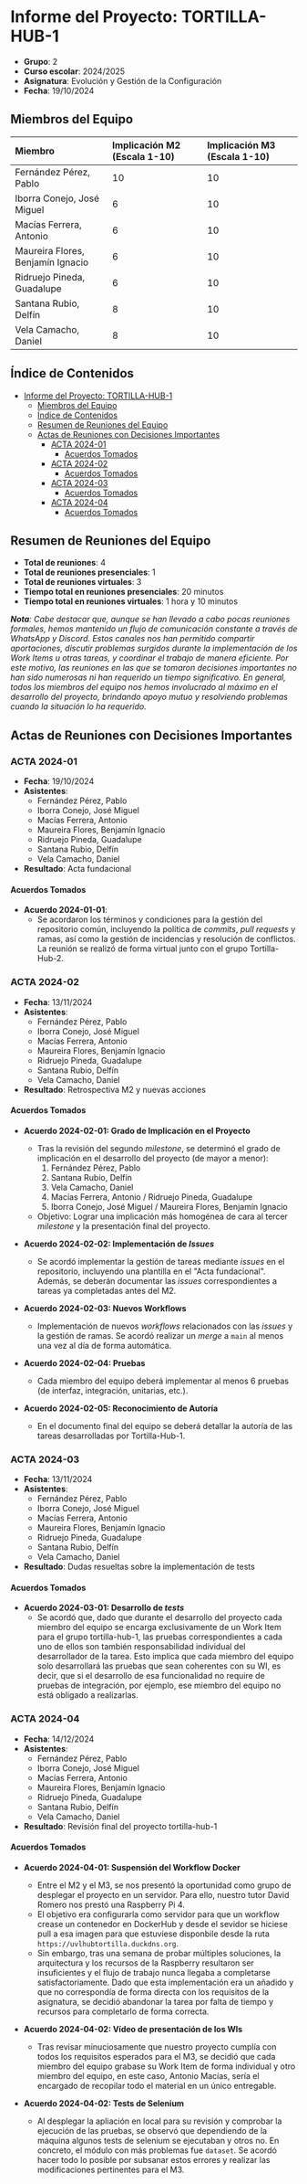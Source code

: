 # Informe del Proyecto: TORTILLA-HUB-1

- **Grupo**: 2  
- **Curso escolar**: 2024/2025  
- **Asignatura**: Evolución y Gestión de la Configuración  
- **Fecha**: 19/10/2024

## Miembros del Equipo

| **Miembro** | **Implicación M2** (Escala 1-10) | **Implicación M3** (Escala 1-10) |
| :---- | :---- | :---- |
| Fernández Pérez, Pablo | 10 |10 |
| Iborra Conejo, José Miguel | 6 | 10|
| Macías Ferrera, Antonio | 6 | 10|
| Maureira Flores, Benjamín Ignacio | 6 |10 |
| Ridruejo Pineda, Guadalupe | 6 | 10|
| Santana Rubio, Delfín | 8 | 10|
| Vela Camacho, Daniel | 8 | 10|


## Índice de Contenidos

- [Informe del Proyecto: TORTILLA-HUB-1](#informe-del-proyecto-tortilla-hub-1)
  - [Miembros del Equipo](#miembros-del-equipo)
  - [Índice de Contenidos](#índice-de-contenidos)
  - [Resumen de Reuniones del Equipo](#resumen-de-reuniones-del-equipo)
  - [Actas de Reuniones con Decisiones Importantes](#actas-de-reuniones-con-decisiones-importantes)
    - [ACTA 2024-01](#acta-2024-01)
      - [Acuerdos Tomados](#acuerdos-tomados)
    - [ACTA 2024-02](#acta-2024-02)
      - [Acuerdos Tomados](#acuerdos-tomados-1)
    - [ACTA 2024-03](#acta-2024-03)
      - [Acuerdos Tomados](#acuerdos-tomados-2)
    - [ACTA 2024-04](#acta-2024-04)
      - [Acuerdos Tomados](#acuerdos-tomados-3)

## Resumen de Reuniones del Equipo

- **Total de reuniones**: 4
- **Total de reuniones presenciales**: 1
- **Total de reuniones virtuales**: 3
- **Tiempo total en reuniones presenciales**: 20 minutos
- **Tiempo total en reuniones virtuales**: 1 hora y 10 minutos

_**Nota**: Cabe destacar que, aunque se han llevado a cabo pocas reuniones formales, hemos mantenido un flujo de comunicación constante a través de WhatsApp y Discord. Estos canales nos han permitido compartir aportaciones, discutir problemas surgidos durante la implementación de los Work Items u otras tareas, y coordinar el trabajo de manera eficiente. Por este motivo, las reuniones en las que se tomaron decisiones importantes no han sido numerosas ni han requerido un tiempo significativo. En general, todos los miembros del equipo nos hemos involucrado al máximo en el desarrollo del proyecto, brindando apoyo mutuo y resolviendo problemas cuando la situación lo ha requerido._

## Actas de Reuniones con Decisiones Importantes

### ACTA 2024-01

- **Fecha**: 19/10/2024
- **Asistentes**:
  - Fernández Pérez, Pablo  
  - Iborra Conejo, José Miguel  
  - Macías Ferrera, Antonio  
  - Maureira Flores, Benjamín Ignacio  
  - Ridruejo Pineda, Guadalupe  
  - Santana Rubio, Delfín  
  - Vela Camacho, Daniel
- **Resultado**: Acta fundacional

#### Acuerdos Tomados

- **Acuerdo 2024-01-01**:
  - Se acordaron los términos y condiciones para la gestión del repositorio común, incluyendo la política de _commits_, _pull requests_ y ramas, así como la gestión de incidencias y resolución de conflictos. La reunión se realizó de forma virtual junto con el grupo Tortilla-Hub-2.

### ACTA 2024-02

- **Fecha**: 13/11/2024
- **Asistentes**:
  - Fernández Pérez, Pablo  
  - Iborra Conejo, José Miguel  
  - Macías Ferrera, Antonio  
  - Maureira Flores, Benjamín Ignacio  
  - Ridruejo Pineda, Guadalupe  
  - Santana Rubio, Delfín  
  - Vela Camacho, Daniel
- **Resultado**: Retrospectiva M2 y nuevas acciones

#### Acuerdos Tomados

- **Acuerdo 2024-02-01: Grado de Implicación en el Proyecto**
  - Tras la revisión del segundo _milestone_, se determinó el grado de implicación en el desarrollo del proyecto (de mayor a menor):
    1. Fernández Pérez, Pablo
    2. Santana Rubio, Delfín
    3. Vela Camacho, Daniel
    4. Macías Ferrera, Antonio / Ridruejo Pineda, Guadalupe
    5. Iborra Conejo, José Miguel / Maureira Flores, Benjamín Ignacio
  - Objetivo: Lograr una implicación más homogénea de cara al tercer _milestone_ y la presentación final del proyecto.

- **Acuerdo 2024-02-02: Implementación de _Issues_**
  - Se acordó implementar la gestión de tareas mediante _issues_ en el repositorio, incluyendo una plantilla en el "Acta fundacional". Además, se deberán documentar las _issues_ correspondientes a tareas ya completadas antes del M2.

- **Acuerdo 2024-02-03: Nuevos Workflows**
  - Implementación de nuevos _workflows_ relacionados con las _issues_ y la gestión de ramas. Se acordó realizar un _merge_ a `main` al menos una vez al día de forma automática.

- **Acuerdo 2024-02-04: Pruebas**
  - Cada miembro del equipo deberá implementar al menos 6 pruebas (de interfaz, integración, unitarias, etc.).

- **Acuerdo 2024-02-05: Reconocimiento de Autoría**
  - En el documento final del equipo se deberá detallar la autoría de las tareas desarrolladas por Tortilla-Hub-1.

### ACTA 2024-03

- **Fecha**: 13/11/2024
- **Asistentes**:
  - Fernández Pérez, Pablo  
  - Iborra Conejo, José Miguel  
  - Macías Ferrera, Antonio  
  - Maureira Flores, Benjamín Ignacio  
  - Ridruejo Pineda, Guadalupe  
  - Santana Rubio, Delfín  
  - Vela Camacho, Daniel
- **Resultado**: Dudas resueltas sobre la implementación de tests

#### Acuerdos Tomados

- **Acuerdo 2024-03-01: Desarrollo de _tests_**
  - Se acordó que, dado que durante el desarrollo del proyecto cada miembro del equipo se encarga exclusivamente de un Work Item para el grupo tortilla-hub-1, las pruebas correspondientes a cada uno de ellos son también responsabilidad individual del desarrollador de la tarea. Esto implica que cada miembro del equipo solo desarrollará las pruebas que sean coherentes con su WI, es decir, que si el desarrollo de esa funcionalidad no require de pruebas de integración, por ejemplo, ese miembro del equipo no está obligado a realizarlas.


### ACTA 2024-04

- **Fecha**: 14/12/2024
- **Asistentes**:
  - Fernández Pérez, Pablo  
  - Iborra Conejo, José Miguel  
  - Macías Ferrera, Antonio  
  - Maureira Flores, Benjamín Ignacio  
  - Ridruejo Pineda, Guadalupe  
  - Santana Rubio, Delfín  
  - Vela Camacho, Daniel
- **Resultado**: Revisión final del proyecto tortilla-hub-1

#### Acuerdos Tomados

- **Acuerdo 2024-04-01: Suspensión del Workflow Docker**
  - Entre el M2 y el M3, se nos presentó la oportunidad como grupo de desplegar el proyecto en un servidor. Para ello, nuestro tutor David Romero nos prestó una Raspberry Pi 4. 
  - El objetivo era configurarla como servidor para que un workflow crease un contenedor en DockerHub y desde el sevidor se hiciese pull a esa imagen para que estuviese disponbile desde la ruta `https://uvlhubtortilla.duckdns.org`.
  - Sin embargo, tras una semana de probar múltiples soluciones, la arquitectura y los recursos de la Raspberry resultaron ser insuficientes y el flujo de trabajo nunca llegaba a completarse satisfactoriamente. Dado que esta implementación era un añadido y que no correspondía de forma directa con los requisitos de la asignatura, se decidió abandonar la tarea por falta de tiempo y recursos para completarlo de forma correcta.

- **Acuerdo 2024-04-02: Vídeo de presentación de los WIs**
  - Tras revisar minuciosamente que nuestro proyecto cumplía con todos los requisitos esperados para el M3, se decidió que cada miembro del equipo grabase su Work Item de forma individual y otro miembro del equipo, en este caso, Antonio Macías, sería el encargado de recopilar todo el material en un único entregable.

- **Acuerdo 2024-04-02: Tests de Selenium**
  - Al desplegar la apliación en local para su revisión y comprobar la ejecución de las pruebas, se observó que dependiendo de la máquina algunos tests de selenium se ejecutaban y otros no. En concreto, el módulo con más problemas fue `dataset`. Se acordó hacer todo lo posible por subsanar estos errores y realizar las modificaciones pertinentes para el M3.

